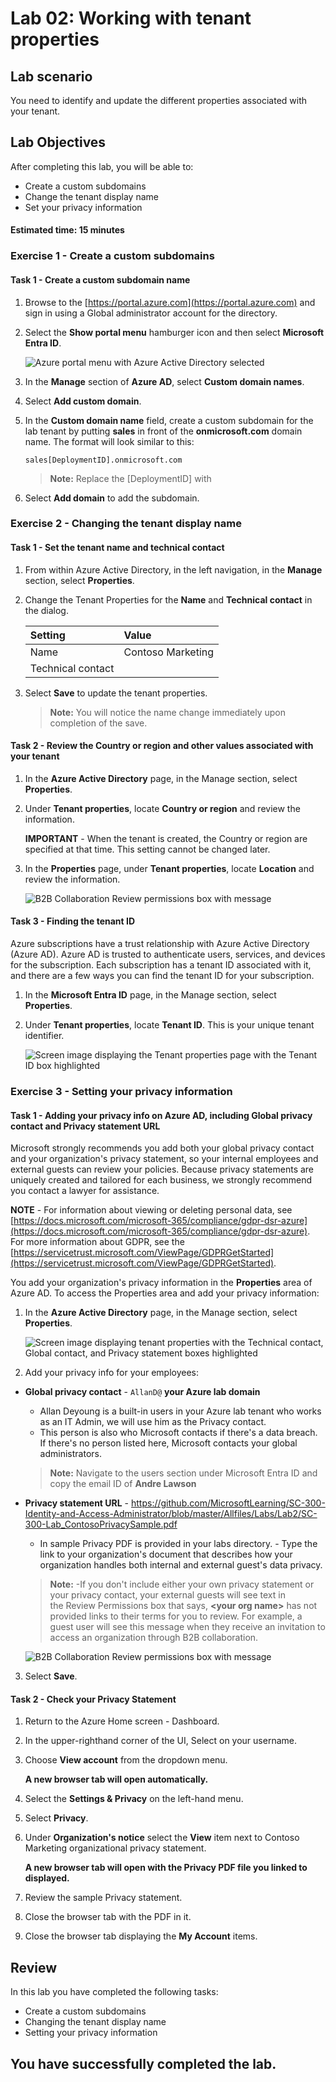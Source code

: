 
# Lab 02: Working with tenant properties

## Lab scenario

You need to identify and update the different properties associated with your tenant.

## Lab Objectives

After completing this lab, you will be able to:

- Create a custom subdomains
- Change the tenant display name
- Set your privacy information

#### Estimated time: 15 minutes

### Exercise 1 - Create a custom subdomains 

#### Task 1 - Create a custom subdomain name

1. Browse to the [https://portal.azure.com](https://portal.azure.com) and sign in using a Global administrator account for the directory.

1. Select the **Show portal menu** hamburger icon and then select **Microsoft Entra ID**.

    ![Azure portal menu with Azure Active Directory selected](./media/msentrid.png)

1. In the **Manage** section of **Azure AD**, select **Custom domain names**.

1. Select **Add custom domain**.

1. In the **Custom domain name** field, create a custom subdomain for the lab tenant by putting **sales** in front of the **onmicrosoft.com** domain name.  The format will look similar to this:

    ```
    sales[DeploymentID].onmicrosoft.com
    ```
  
   >**Note:** Replace the [DeploymentID] with <inject key="DeploymentID" enableCopy="false" />

1. Select **Add domain** to add the subdomain.

### Exercise 2 - Changing the tenant display name

#### Task 1 - Set the tenant name and technical contact

1. From within Azure Active Directory, in the left navigation, in the **Manage** section, select **Properties**.

1. Change the Tenant Properties for the **Name** and **Technical contact** in the dialog.

    | **Setting** | **Value** |
    | :--- | :--- |
    | Name | Contoso Marketing |
    | Technical contact | <inject key="Username" enableCopy="false" /> |

1. Select **Save** to update the tenant properties.

   >**Note:** You will notice the name change immediately upon completion of the save.

#### Task 2 - Review the Country or region and other values associated with your tenant

1. In the **Azure Active Directory** page, in the Manage section, select **Properties**.

2. Under **Tenant properties**, locate **Country or region** and review the information.

    **IMPORTANT** - When the tenant is created, the Country or region are specified at that time. This setting cannot be changed later.

3. In the **Properties** page, under **Tenant properties**, locate **Location** and review the information.

   ![B2B Collaboration Review permissions box with message](./media/contoso11.png)

#### Task 3 - Finding the tenant ID

Azure subscriptions have a trust relationship with Azure Active Directory (Azure AD). Azure AD is trusted to authenticate users, services, and devices for the subscription. Each subscription has a tenant ID associated with it, and there are a few ways you can find the tenant ID for your subscription.

1. In the **Microsoft Entra ID** page, in the Manage section, select **Properties**.

2. Under **Tenant properties**, locate **Tenant ID**. This is your unique tenant identifier.

   ![Screen image displaying the Tenant properties page with the Tenant ID box highlighted](./media/marketing.png)

### Exercise 3 - Setting your privacy information

#### Task 1 - Adding your privacy info on Azure AD, including Global privacy contact and Privacy statement URL

Microsoft strongly recommends you add both your global privacy contact and your organization's privacy statement, so your internal employees and external guests can review your policies. Because privacy statements are uniquely created and tailored for each business, we strongly recommend you contact a lawyer for assistance.

   **NOTE** - For information about viewing or deleting personal data, see [https://docs.microsoft.com/microsoft-365/compliance/gdpr-dsr-azure](https://docs.microsoft.com/microsoft-365/compliance/gdpr-dsr-azure). For more information about GDPR, see the [https://servicetrust.microsoft.com/ViewPage/GDPRGetStarted](https://servicetrust.microsoft.com/ViewPage/GDPRGetStarted).

You add your organization's privacy information in the **Properties** area of Azure AD. To access the Properties area and add your privacy information:

1. In the **Azure Active Directory** page, in the Manage section, select **Properties**.

    ![Screen image displaying tenant properties with the Technical contact, Global contact, and Privacy statement boxes highlighted](./media/logs.png)  

2. Add your privacy info for your employees:

- **Global privacy contact** - `AllanD@` **your Azure lab domain**
     - Allan Deyoung is a built-in users in your Azure lab tenant who works as an IT Admin, we will use him as the Privacy contact.
     - This person is also who Microsoft contacts if there's a data breach. If there's no person listed here, Microsoft contacts your global administrators.

    >**Note:** Navigate to the users section under Microsoft Entra ID and copy the email ID of **Andre Lawson**

- **Privacy statement URL** -  <https://github.com/MicrosoftLearning/SC-300-Identity-and-Access-Administrator/blob/master/Allfiles/Labs/Lab2/SC-300-Lab_ContosoPrivacySample.pdf>

     - In sample Privacy PDF is provided in your labs directory.
     - Type the link to your organization's document that describes how your organization handles both internal and external guest's data privacy.

  >**Note:** -If you don't include either your own privacy statement or your privacy contact, your external guests will see text in the Review Permissions box that says, **<your org name\>** has not provided links to their terms for you to review. For example, a guest user will see this message when they receive an invitation to access an organization through B2B collaboration.

    ![B2B Collaboration Review permissions box with message](./media/active-directory-no-privacy-statement-or-contact.png)

3. Select **Save**.

#### Task 2 - Check your Privacy Statement

1. Return to the Azure Home screen - Dashboard.
2. In the upper-righthand corner of the UI, Select on your username.
3. Choose **View account** from the dropdown menu.

     **A new browser tab will open automatically.**

4. Select the **Settings & Privacy** on the left-hand menu.
5. Select **Privacy**.
6. Under **Organization's notice** select the **View** item next to Contoso Marketing organizational privacy statement.

     **A new browser tab will open with the Privacy PDF file you linked to displayed.**

7. Review the sample Privacy statement.
8. Close the browser tab with the PDF in it.
9. Close the browser tab displaying the **My Account** items.

## Review

In this lab you have completed the following tasks:

- Create a custom subdomains
- Changing the tenant display name
- Setting your privacy information

## You have successfully completed the lab.
